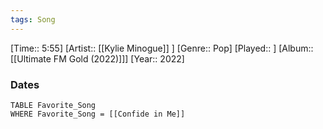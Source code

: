 ```yaml
---
tags: Song  
---
```

[Time:: 5:55]
[Artist:: [[Kylie Minogue]] ]
[Genre:: Pop]
[Played:: ]
[Album:: [[Ultimate FM Gold (2022)]]]
[Year:: 2022]
### Dates
````dataview
TABLE Favorite_Song
WHERE Favorite_Song = [[Confide in Me]]
````